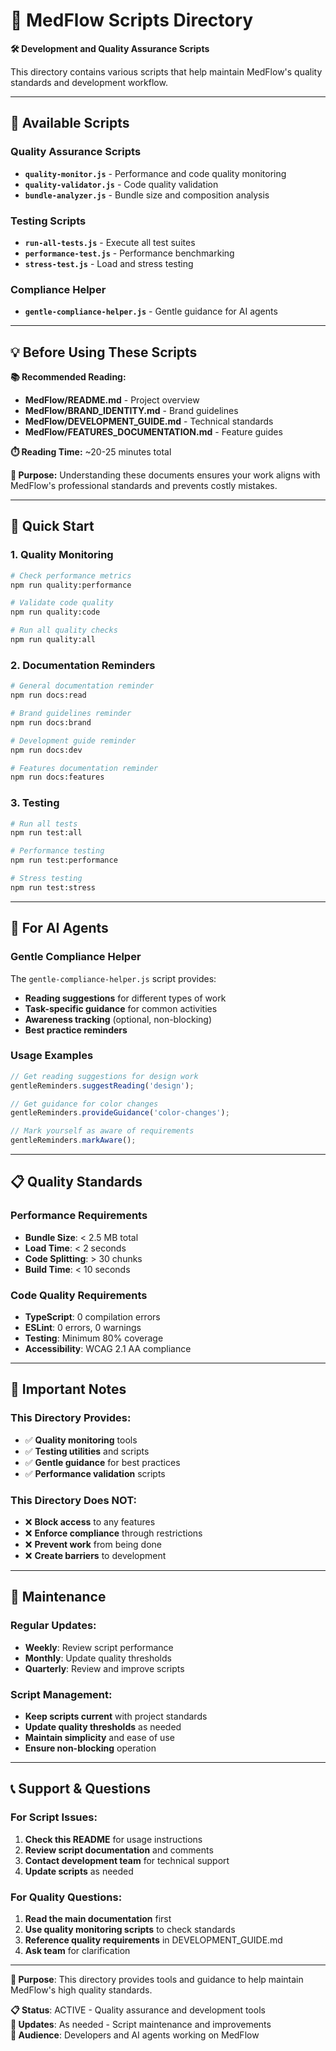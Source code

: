 # 📁 MedFlow Scripts Directory

**🛠️ Development and Quality Assurance Scripts**

This directory contains various scripts that help maintain MedFlow's quality standards and development workflow.

---

## 🚀 **Available Scripts**

### **Quality Assurance Scripts**
- **`quality-monitor.js`** - Performance and code quality monitoring
- **`quality-validator.js`** - Code quality validation
- **`bundle-analyzer.js`** - Bundle size and composition analysis

### **Testing Scripts**
- **`run-all-tests.js`** - Execute all test suites
- **`performance-test.js`** - Performance benchmarking
- **`stress-test.js`** - Load and stress testing

### **Compliance Helper**
- **`gentle-compliance-helper.js`** - Gentle guidance for AI agents

---

## 💡 **Before Using These Scripts**

**📚 Recommended Reading:**
- **MedFlow/README.md** - Project overview
- **MedFlow/BRAND_IDENTITY.md** - Brand guidelines
- **MedFlow/DEVELOPMENT_GUIDE.md** - Technical standards
- **MedFlow/FEATURES_DOCUMENTATION.md** - Feature guides

**⏱️ Reading Time:** ~20-25 minutes total

**🎯 Purpose:** Understanding these documents ensures your work aligns with MedFlow's professional standards and prevents costly mistakes.

---

## 🔧 **Quick Start**

### **1. Quality Monitoring**
```bash
# Check performance metrics
npm run quality:performance

# Validate code quality
npm run quality:code

# Run all quality checks
npm run quality:all
```

### **2. Documentation Reminders**
```bash
# General documentation reminder
npm run docs:read

# Brand guidelines reminder
npm run docs:brand

# Development guide reminder
npm run docs:dev

# Features documentation reminder
npm run docs:features
```

### **3. Testing**
```bash
# Run all tests
npm run test:all

# Performance testing
npm run test:performance

# Stress testing
npm run test:stress
```

---

## 🤖 **For AI Agents**

### **Gentle Compliance Helper**
The `gentle-compliance-helper.js` script provides:
- **Reading suggestions** for different types of work
- **Task-specific guidance** for common activities
- **Awareness tracking** (optional, non-blocking)
- **Best practice reminders**

### **Usage Examples**
```javascript
// Get reading suggestions for design work
gentleReminders.suggestReading('design');

// Get guidance for color changes
gentleReminders.provideGuidance('color-changes');

// Mark yourself as aware of requirements
gentleReminders.markAware();
```

---

## 📋 **Quality Standards**

### **Performance Requirements**
- **Bundle Size**: < 2.5 MB total
- **Load Time**: < 2 seconds
- **Code Splitting**: > 30 chunks
- **Build Time**: < 10 seconds

### **Code Quality Requirements**
- **TypeScript**: 0 compilation errors
- **ESLint**: 0 errors, 0 warnings
- **Testing**: Minimum 80% coverage
- **Accessibility**: WCAG 2.1 AA compliance

---

## 🚨 **Important Notes**

### **This Directory Provides:**
- ✅ **Quality monitoring** tools
- ✅ **Testing utilities** and scripts
- ✅ **Gentle guidance** for best practices
- ✅ **Performance validation** scripts

### **This Directory Does NOT:**
- ❌ **Block access** to any features
- ❌ **Enforce compliance** through restrictions
- ❌ **Prevent work** from being done
- ❌ **Create barriers** to development

---

## 🔄 **Maintenance**

### **Regular Updates:**
- **Weekly**: Review script performance
- **Monthly**: Update quality thresholds
- **Quarterly**: Review and improve scripts

### **Script Management:**
- **Keep scripts current** with project standards
- **Update quality thresholds** as needed
- **Maintain simplicity** and ease of use
- **Ensure non-blocking** operation

---

## 📞 **Support & Questions**

### **For Script Issues:**
1. **Check this README** for usage instructions
2. **Review script documentation** and comments
3. **Contact development team** for technical support
4. **Update scripts** as needed

### **For Quality Questions:**
1. **Read the main documentation** first
2. **Use quality monitoring scripts** to check standards
3. **Reference quality requirements** in DEVELOPMENT_GUIDE.md
4. **Ask team** for clarification

---

**🎯 Purpose**: This directory provides tools and guidance to help maintain MedFlow's high quality standards.

**📋 Status**: ACTIVE - Quality assurance and development tools  
**🔄 Updates**: As needed - Script maintenance and improvements  
**👥 Audience**: Developers and AI agents working on MedFlow
